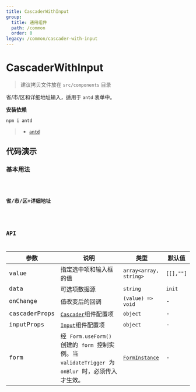 ```yaml
---
title: CascaderWithInput
group:
  title: 通用组件
  path: /common
  order: 0
legacy: /common/cascader-with-input
---
```


# CascaderWithInput

> 建议拷贝文件放在 `src/components` 目录

省/市/区和详细地址输入，适用于 `antd` 表单中。

**安装依赖**

```
npm i antd
```

> - [`antd`](https://ant.design/components/popover-cn/)

## 代码演示

### 基本用法

<code src="./demo/Demo1.jsx" />

### 省/市/区+详细地址 

<code src="./demo/Demo2.jsx" />


## API

参数 | 说明 | 类型 | 默认值 |
------------- | ------------- | ------------- | ------------- |
value  | 指定选中项和输入框的值 | `array<array, string>` | `[[],""]` |
data  | 可选项数据源 | `string` | `init` |
onChange  | 值改变后的回调 | `(value) => void` | - |
cascaderProps  | [`Cascader`](https://ant.design/components/cascader-cn/#API)组件配置项 | `object` | - |
inputProps | [`Input`](https://ant.design/components/input-cn/#API)组件配置项 | `object` | - |
form | 经 `Form.useForm()` 创建的 `form` 控制实例。当 `validateTrigger` 为 `onBlur` 时，必须传入才生效。 | [`FormInstance`](https://ant.design/components/form-cn/#FormInstance) | - |